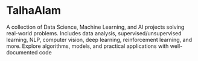 # TalhaAlam
A collection of Data Science, Machine Learning, and AI projects solving real-world problems. Includes data analysis, supervised/unsupervised learning, NLP, computer vision, deep learning, reinforcement learning, and more. Explore algorithms, models, and practical applications with well-documented code
